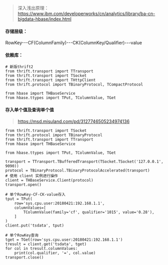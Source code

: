 > 深入浅出原理：    https://www.ibm.com/developerworks/cn/analytics/library/ba-cn-bigdata-hbase/index.html  

#### 存储层级：
RowKey---CF(ColumnFamily)---CK(ColumnKey/Qualifier)---value
#### 依赖库：
```
# 新版thrift2
from thrift.transport import TTransport
from thrift.transport import TSocket
from thrift.transport import THttpClient
from thrift.protocol import TBinaryProtocol, TCompactProtocol

from hbase import THBaseService
from hbase.ttypes import TPut, TColumnValue, TGet
```
#### 存入单个值及查询单个值
> https://msd.misuland.com/pd/3127746505234974136

```
from thrift.transport import TSocket
from thrift.protocol import TBinaryProtocol
from thrift.transport import TTransport
from hbase import THBaseService

from hbase.ttypes import TPut, TColumnValue, TGet

transport = TTransport.TBufferedTransport(TSocket.TSocket('127.0.0.1', 9090))
protocol = TBinaryProtocol.TBinaryProtocolAccelerated(transport)
# 使用 client 实例进行操作
client = THBaseService.Client(protocol)
transport.open()

# 单个RowKey-CF-CK-value存入
tput = TPut(
    row='sys.cpu.user:20180421:192.168.1.1',
    columnValues=[
        TColumnValue(family='cf', qualifier='1015', value='0.28'),
    ]
)
client.put('tsdata', tput)

# 单个RowKey查询
tget = TGet(row='sys.cpu.user:20180421:192.168.1.1')
tresult = client.get('tsdata', tget)
for col in tresult.columnValues:
    print(col.qualifier, '=', col.value)
transport.close()
```
